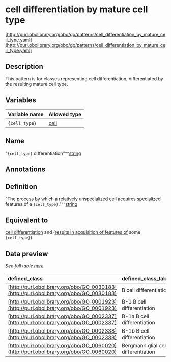 # cell differentiation by mature cell type

[http://purl.obolibrary.org/obo/go/patterns/cell_differentiation_by_mature_cell_type.yaml](http://purl.obolibrary.org/obo/go/patterns/cell_differentiation_by_mature_cell_type.yaml)

## Description

This pattern is for classes representing cell differentiation, differentiated by the resulting mature cell type.




## Variables

| Variable name | Allowed type |
|:--------------|:-------------|
| `{cell_type}` | [cell](http://purl.obolibrary.org/obo/CL_0000000) |

## Name

"`{cell_type}` differentiation"^^[string](http://www.w3.org/2001/XMLSchema#string)

## Annotations



## Definition

"The process by which a relatively unspecialized cell acquires specialized features of a `{cell_type}`."^^[string](http://www.w3.org/2001/XMLSchema#string)

## Equivalent to

[cell differentiation](http://purl.obolibrary.org/obo/GO_0030154)  and ([results in acquisition of features of](http://purl.obolibrary.org/obo/RO_0002315) some `{cell_type}`)







## Data preview

*See full table [here](https://github.com/geneontology/go-ontology/tree/master/src/design_patterns/cell_differentiation_by_mature_cell_type.tsv)*

| defined_class | defined_class_label | cell_type | cell_type_label |
|:--|:--|:--|:--|
| [http://purl.obolibrary.org/obo/GO_0030183](http://purl.obolibrary.org/obo/GO_0030183) | B cell differentiation | [http://purl.obolibrary.org/obo/CL_0000236](http://purl.obolibrary.org/obo/CL_0000236) | B cell |
| [http://purl.obolibrary.org/obo/GO_0001923](http://purl.obolibrary.org/obo/GO_0001923) | B-1 B cell differentiation | [http://purl.obolibrary.org/obo/CL_0000819](http://purl.obolibrary.org/obo/CL_0000819) | B-1 B cell |
| [http://purl.obolibrary.org/obo/GO_0002337](http://purl.obolibrary.org/obo/GO_0002337) | B-1a B cell differentiation | [http://purl.obolibrary.org/obo/CL_0000820](http://purl.obolibrary.org/obo/CL_0000820) | B-1a B cell |
| [http://purl.obolibrary.org/obo/GO_0002338](http://purl.obolibrary.org/obo/GO_0002338) | B-1b B cell differentiation | [http://purl.obolibrary.org/obo/CL_0000821](http://purl.obolibrary.org/obo/CL_0000821) | B-1b B cell |
| [http://purl.obolibrary.org/obo/GO_0060020](http://purl.obolibrary.org/obo/GO_0060020) | Bergmann glial cell differentiation | [http://purl.obolibrary.org/obo/CL_0000644](http://purl.obolibrary.org/obo/CL_0000644) | Bergmann glial cell |

